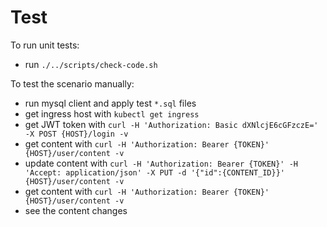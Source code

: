 # Test

To run unit tests:

- run `./../scripts/check-code.sh`

To test the scenario manually:

- run mysql client and apply test `*.sql` files
- get ingress host with `kubectl get ingress`
- get JWT token with `curl -H 'Authorization: Basic dXNlcjE6cGFzczE=' -X POST {HOST}/login -v`
- get content with `curl -H 'Authorization: Bearer {TOKEN}' {HOST}/user/content -v`
- update content with `curl -H 'Authorization: Bearer {TOKEN}' -H 'Accept: application/json' -X PUT -d '{"id":{CONTENT_ID}}' {HOST}/user/content -v`
- get content with `curl -H 'Authorization: Bearer {TOKEN}' {HOST}/user/content -v`
- see the content changes
